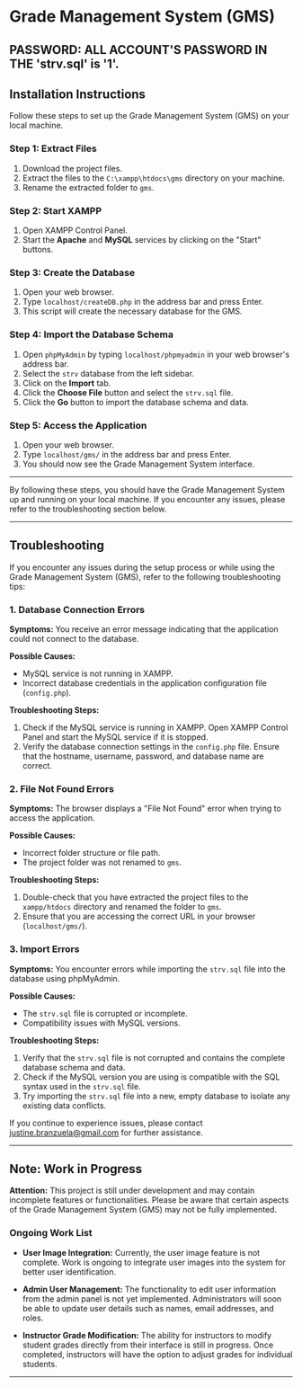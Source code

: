 # Grade Management System (GMS)

## **PASSWORD:** ALL ACCOUNT'S PASSWORD IN THE 'strv.sql' is '1'.

## Installation Instructions

Follow these steps to set up the Grade Management System (GMS) on your local machine.

### Step 1: Extract Files

1. Download the project files.
2. Extract the files to the `C:\xampp\htdocs\gms` directory on your machine.
3. Rename the extracted folder to `gms`.

### Step 2: Start XAMPP

1. Open XAMPP Control Panel.
2. Start the **Apache** and **MySQL** services by clicking on the "Start" buttons.

### Step 3: Create the Database

1. Open your web browser.
2. Type `localhost/createDB.php` in the address bar and press Enter.
3. This script will create the necessary database for the GMS.

### Step 4: Import the Database Schema

1. Open `phpMyAdmin` by typing `localhost/phpmyadmin` in your web browser's address bar.
2. Select the `strv` database from the left sidebar.
3. Click on the **Import** tab.
4. Click the **Choose File** button and select the `strv.sql` file.
5. Click the **Go** button to import the database schema and data.

### Step 5: Access the Application

1. Open your web browser.
2. Type `localhost/gms/` in the address bar and press Enter.
3. You should now see the Grade Management System interface.

---

By following these steps, you should have the Grade Management System up and running on your local machine. If you encounter any issues, please refer to the troubleshooting section below.

---

## Troubleshooting

If you encounter any issues during the setup process or while using the Grade Management System (GMS), refer to the following troubleshooting tips:

### 1. Database Connection Errors

**Symptoms:** You receive an error message indicating that the application could not connect to the database.

**Possible Causes:**
- MySQL service is not running in XAMPP.
- Incorrect database credentials in the application configuration file (`config.php`).

**Troubleshooting Steps:**
1. Check if the MySQL service is running in XAMPP. Open XAMPP Control Panel and start the MySQL service if it is stopped.
2. Verify the database connection settings in the `config.php` file. Ensure that the hostname, username, password, and database name are correct.

### 2. File Not Found Errors

**Symptoms:** The browser displays a "File Not Found" error when trying to access the application.

**Possible Causes:**
- Incorrect folder structure or file path.
- The project folder was not renamed to `gms`.

**Troubleshooting Steps:**
1. Double-check that you have extracted the project files to the `xampp/htdocs` directory and renamed the folder to `gms`.
2. Ensure that you are accessing the correct URL in your browser (`localhost/gms/`).

### 3. Import Errors

**Symptoms:** You encounter errors while importing the `strv.sql` file into the database using phpMyAdmin.

**Possible Causes:**
- The `strv.sql` file is corrupted or incomplete.
- Compatibility issues with MySQL versions.

**Troubleshooting Steps:**
1. Verify that the `strv.sql` file is not corrupted and contains the complete database schema and data.
2. Check if the MySQL version you are using is compatible with the SQL syntax used in the `strv.sql` file.
3. Try importing the `strv.sql` file into a new, empty database to isolate any existing data conflicts.

If you continue to experience issues, please contact justine.branzuela@gmail.com for further assistance.

---

## Note: Work in Progress

**Attention:** This project is still under development and may contain incomplete features or functionalities. Please be aware that certain aspects of the Grade Management System (GMS) may not be fully implemented.

### Ongoing Work List

- **User Image Integration:** Currently, the user image feature is not complete. Work is ongoing to integrate user images into the system for better user identification.
  
- **Admin User Management:** The functionality to edit user information from the admin panel is not yet implemented. Administrators will soon be able to update user details such as names, email addresses, and roles.

- **Instructor Grade Modification:** The ability for instructors to modify student grades directly from their interface is still in progress. Once completed, instructors will have the option to adjust grades for individual students.

---
